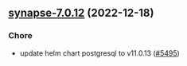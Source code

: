 

## [synapse-7.0.12](https://github.com/truecharts/charts/compare/synapse-7.0.11...synapse-7.0.12) (2022-12-18)

### Chore

- update helm chart postgresql to v11.0.13 ([#5495](https://github.com/truecharts/charts/issues/5495))
  
  